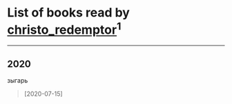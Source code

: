 # List of books read by [christo_redemptor](http://vk.com/id14490047)<sup>1</sup>
---

## 2020

зыгарь
> [2020-07-15] 



